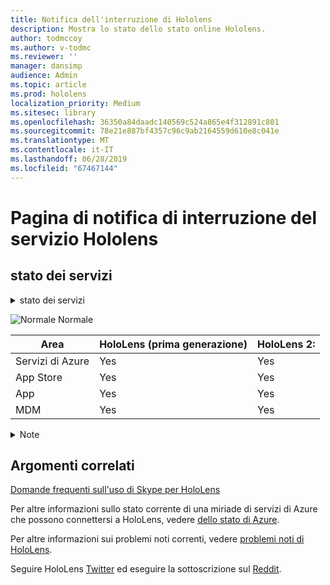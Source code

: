 ```yaml
---
title: Notifica dell'interruzione di Hololens
description: Mostra lo stato dello stato online Hololens.
author: todmccoy
ms.author: v-todmc
ms.reviewer: ''
manager: dansimp
audience: Admin
ms.topic: article
ms.prod: hololens
localization_priority: Medium
ms.sitesec: library
ms.openlocfilehash: 36350a84daadc140569c524a865e4f312891c801
ms.sourcegitcommit: 78e21e887bf4357c96c9ab2164559d610e8c041e
ms.translationtype: MT
ms.contentlocale: it-IT
ms.lasthandoff: 06/28/2019
ms.locfileid: "67467144"
---
```

# <a name="hololens-outage-notification-page"></a>Pagina di notifica di interruzione del servizio Hololens

## <a name="service-status"></a>stato dei servizi

<details>
<summary>stato dei servizi</summary>

![Yes](images/checkmark.png) I servizi funzionano correttamente

</details>

![Normale](images/checkmark.png) Normale

Area|HoloLens (prima generazione)|HoloLens 2:
---|---|---
Servizi di Azure|Yes|Yes
App Store|Yes|Yes
App|Yes|Yes
MDM|Yes|Yes

<details>
<summary>Note</summary>

(Note, fare clic qui)

</details>

## <a name="related-topics"></a>Argomenti correlati

[Domande frequenti sull'uso di Skype per HoloLens](https://support.skype.com/en/faq/FA34641/frequently-asked-questions-about-using-skype-for-hololens)

Per altre informazioni sullo stato corrente di una miriade di servizi di Azure che possono connettersi a HoloLens, vedere [dello stato di Azure](https://azure.microsoft.com/en-us/status/).

Per altre informazioni sui problemi noti correnti, vedere [problemi noti di HoloLens](https://docs.microsoft.com/en-us/windows/mixed-reality/hololens-known-issues).

Seguire HoloLens [Twitter](https://twitter.com/HoloLens) ed eseguire la sottoscrizione sul [Reddit](https://www.reddit.com/r/HoloLens/).
